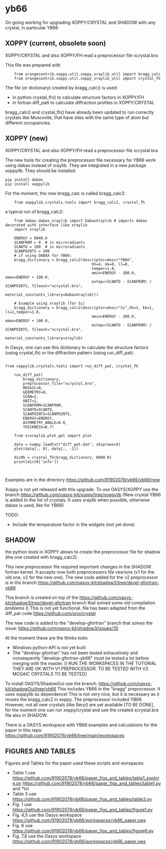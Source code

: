 yb66
====

On going working for upgrading XOPPY/CRYSTAL and SHADOW with any crystal, in particular YB66


XOPPY (current, obsolete soon)
------------------------------

XOPPY/CRYSTAL and also XOPPY/FH read a preprocessor file xcrystal.bra

This file was prepared with 

```
    from orangecontrib.xoppy.util.xoppy_xraylib_util import bragg_calc
    from orangecontrib.xoppy.util.xoppy_xraylib_util import crystal_fh
```

The file (or dictionary) created by bragg_calc() is used:
 
- in python crystal_fh() to calculate structure factors in XOPPY/FH
- in fortran diff_patt to calculate diffraction profiles in XOPPY/CRYSTAL

bragg_calc() and crystal_fh() have already been updated to run correctly crystals like Muscovite, that have sites with the same type of atom but different occupancies. 


XOPPY (new)
-----------

XOPPY/CRYSTAL and also XOPPY/FH read a preprocessor file xcrystal.bra


The new tools for creating the preprocessor file necessary for YB66 work using dabax instead of xraylib. They are integrated in a new package xoppylib. 
They should be installed: 

```
pip install dabax
pip install xoppylib
```


For the moment, the new bragg_calc is called bragg_calc2:

```
    from xoppylib.crystals.tools import bragg_calc2, crystal_fh
```

a typical run of bragg_calc2:


```
    from dabax.dabax_xraylib import DabaxXraylib # imports dabax decorated with interface like xraylib
    import xraylib
    
    ENERGY = 8040.0
    SCANFROM = 0  # in microradiants
    SCANTO = 100  # in microradiants
    SCANPOINTS = 200
    # if using DABAX for YB66:
    bragg_dictionary = bragg_calc2(descriptor=descr"YB66",
                                       hh=4, kk=0, ll=0,
                                       temper=1.0,
                                       emin=ENERGY - 100.0, emax=ENERGY + 100.0,
                                       estep=(SCANTO - SCANFROM) / SCANPOINTS, fileout="xcrystal.bra",
                                       material_constants_library=DabaxXraylib())
                                       
    # Example using xraylib (for Si)
    bragg_dictionary = bragg_calc2(descriptor=descr"Si",hh=1, kk=1, ll=1,temper=1.0,
                                       emin=ENERGY - 100.0, emax=ENERGY + 100.0,
                                       estep=(SCANTO - SCANFROM) / SCANPOINTS, fileout="xcrystal.bra",
                                       material_constants_library=xraylib)
```




In Oasys, one can use this dictionary to calculate the structure factors (using crystal_fh) or the diffraction pattern (using run_diff_pat):


```

from xoppylib.crystals.tools import run_diff_pat, crystal_fh

    run_diff_pat(
        bragg_dictionary,
        preprocessor_file="xcrystal.bra",
        MOSAIC=0,
        GEOMETRY=0,
        SCAN=2,
        UNIT=1,
        SCANFROM=SCANFROM,
        SCANTO=SCANTO,
        SCANPOINTS=SCANPOINTS,
        ENERGY=ENERGY,
        ASYMMETRY_ANGLE=0.0,
        THICKNESS=0.7)

    from srxraylib.plot.gol import plot

    data = numpy.loadtxt("diff_pat.dat", skiprows=5)
    plot(data[:, 0], data[:, -1])
    
    dic0b = crystal_fh(bragg_dictionary, 8000.0)
    print(dict0['info'])
    
        
```

Examples are in the directory https://github.com/91902078/yb66/yb66/new

Xoppy is not yet released with this upgrade. To use OASYS/XOPPY use the branch https://github.com/oasys-kit/xoppy/tree/xoppylib
(New crystal YB66 is added to the list of crystals. It uses xraylib when possible, otherwise dabax is used, like for YB66)


TODO: 
- Include the temperature factor in the widgets (not yet done) 


SHADOW
------

the python tools in XOPPY allows to create the preprocessor file for shadow (the one created with bragg_calc2). 

This new preprocessor file required important changes in the SHADOW fortran kernel. It accepts now both preprocessors file vesrions (v1 for the old one, v2 for the new one). The new code added for the v2 preprocessor is in the branch https://github.com/oasys-kit/shadow3/tree/devel-gfortran-yb66

This branch is created on top of the https://github.com/oasys-kit/shadow3/tree/devel-gfortran branch that solved some old compilation problems ()
This is not yet functional. 
file has been adapted from the diff_pat code https://github.com/srio/crystal

The new code is added to the "develop-gfortran" branch that solves the issue: https://github.com/oasys-kit/shadow3/issues/35


At the moment these are the thinks todo:
- Windows python-API is not yet built
- The "develop-gfortran" has not been tested exhaustively and consequently "develop-gfortran-yb66" must be tested a lot before merging with the master. [I RUN THE WORKSPACES IN THE TUTORIAL THEY ARE OK WITH V1 PREPROCESSOR. TO BE TESTED WITH V2. MOSAIC CRYSTALS TO BE TESTED]

To install OASYS/ShadowOui use the branch: https://github.com/oasys-kit/shadowOui/tree/yb66 This includes YB66 in the "bragg" preprocessor. It uses xoppylib as dependence! This is not very nice, but it is necessary as it reuses the bragg_calc2 in xoppy. The preprocessor included YB66. However, not all new crystals (like Beryl) are yet available [TO BE DONE], for the moment one can run xoppy/crystal and use the created xcrystal.bra file also in SHADOW.  

There is a OASYS workspace with YB66 examples and calculations for the paper in this repo: https://github.com/91902078/yb66/tree/main/workspaces 


FIGURES AND TABLES
------------------

Figures and Tables for the paper used these scripts and worspaces:

- Table 1 use  https://github.com/91902078/yb66/paper_figs_and_tables/table1_explore.py https://github.com/91902078/yb66/paper_figs_and_tables/table1.py and *txt
- Table 3 use  https://github.com/91902078/yb66/paper_figs_and_tables/table3.py 
- Fig. 1 use https://github.com/91902078/yb66/paper_figs_and_tables/figure1.py
- Fig. 4,5  use the Oasys workspace https://github.com/91902078/yb66/workspaces/yb66_paper.ows
- Fig. 6 use https://github.com/91902078/yb66/paper_figs_and_tables/figure6.py
- Fig. 7,8  use the Oasys workspace https://github.com/91902078/yb66/workspaces/yb66_paper.ows


